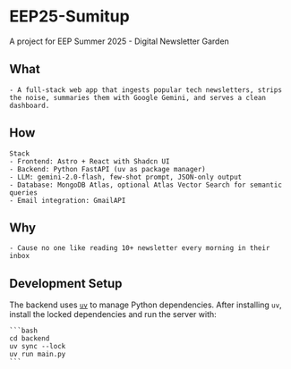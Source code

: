 # EEP25-Sumitup

A project for EEP Summer 2025 - Digital Newsletter Garden

## What

    - A full-stack web app that ingests popular tech newsletters, strips the noise, summaries them with Google Gemini, and serves a clean dashboard.

## How

    Stack
    - Frontend: Astro + React with Shadcn UI
    - Backend: Python FastAPI (uv as package manager)
    - LLM: gemini-2.0-flash, few-shot prompt, JSON-only output
    - Database: MongoDB Atlas, optional Atlas Vector Search for semantic queries
    - Email integration: GmailAPI

## Why

    - Cause no one like reading 10+ newsletter every morning in their inbox

## Development Setup

The backend uses [`uv`](https://docs.astral.sh/uv/) to manage Python
dependencies. After installing `uv`, install the locked dependencies and
run the server with:

    ```bash
    cd backend
    uv sync --lock
    uv run main.py
    ```
